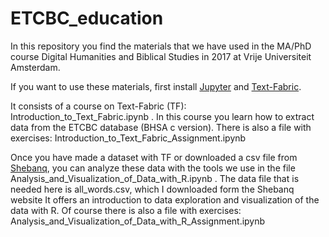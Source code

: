 # ETCBC_education

In this repository you find the materials that we have used in the MA/PhD course Digital Humanities and Biblical Studies in 2017 at 
Vrije Universiteit Amsterdam.

If you want to use these materials, first install [Jupyter](jupyter.org) and [Text-Fabric](https://github.com/Dans-labs/text-fabric/wiki).

It consists of a course on Text-Fabric (TF): Introduction_to_Text_Fabric.ipynb . In this course you learn how to extract data from the ETCBC database (BHSA c version). 
There is also a file with exercises: Introduction_to_Text_Fabric_Assignment.ipynb

Once you have made a dataset with TF or downloaded a csv file from [Shebanq](https://shebanq.ancient-data.org), you can analyze these data with the tools we use in the file Analysis_and_Visualization_of_Data_with_R.ipynb . 
The data file that is needed here is all_words.csv, which I downloaded form the Shebanq website It offers an introduction to data exploration and visualization of the data with R. 
Of course there is also a file with exercises: Analysis_and_Visualization_of_Data_with_R_Assignment.ipynb
